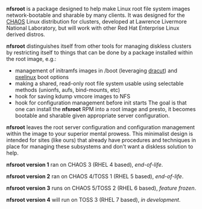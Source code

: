 **nfsroot** is a package designed to help make Linux root file system images
network-bootable and sharable by many clients.  It was designed for the [CHAOS](http://code.google.com/p/chaos-release)
Linux distribution for clusters, developed at Lawrence Livermore National Laboratory,
but will work with other Red Hat Enterprise Linux derived distros.

**nfsroot** distinguishes itself from other tools for managing diskless clusters by
restricting itself to things that can be done by a package installed within
the root image, e.g.:
  * management of initramfs images in /boot (leveraging [dracut](http://fedoraproject.org/wiki/Dracut)) and [pxelinux](http://syslinux.zytor.com/wiki/index.php/PXELINUX) boot options
  * making a shared, read-only root file system usable using selectable methods (unionfs, aufs, bind-mounts, etc)
  * hook for saving kdump vmcore images to NFS
  * hook for configuration management before init starts
The goal is that one can install the **nfsroot** RPM into a root image and presto,
it becomes bootable and sharable given appropriate server configuration.

**nfsroot** leaves the root server configuration and configuration management within
the image to your superior mental prowess.  This minimalist design is intended for
sites (like ours) that already have procedures and techniques in place for managing
these subsystems and don't want a diskless solution to help.

**nfsroot version 1** ran on CHAOS 3 (RHEL 4 based), _end-of-life_.

**nfsroot version 2** ran on CHAOS 4/TOSS 1 (RHEL 5 based), _end-of-life_.

**nfsroot version 3** runs on CHAOS 5/TOSS 2 (RHEL 6 based), _feature frozen_.

**nfsroot version 4** will run on TOSS 3 (RHEL 7 based), _in development_.